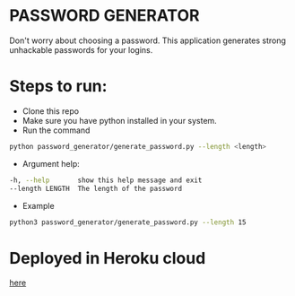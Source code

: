 # PASSWORD GENERATOR
Don't worry about choosing a password. This application generates strong 
unhackable passwords for your logins.

# Steps to run:

- Clone this repo
- Make sure you have python installed in your system.
- Run the command
```bash
python password_generator/generate_password.py --length <length> 
```
- Argument help:
```bash
-h, --help       show this help message and exit
--length LENGTH  The length of the password
```
- Example
```bash
python3 password_generator/generate_password.py --length 15
```
# Deployed in Heroku cloud
[here](https://password-creator.herokuapp.com/)
